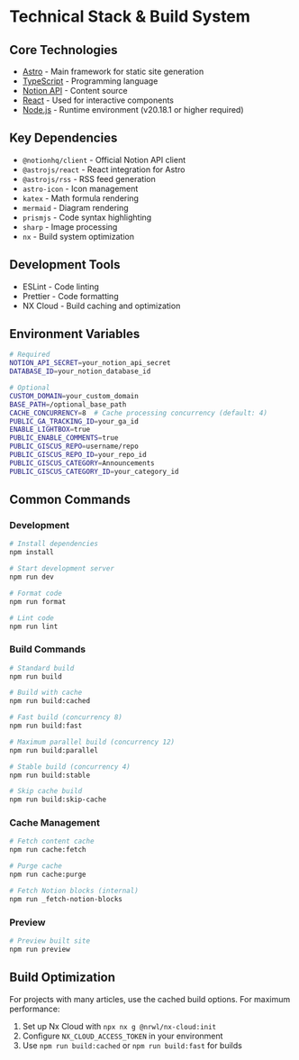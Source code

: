 # Technical Stack & Build System

## Core Technologies
- [Astro](https://astro.build/) - Main framework for static site generation
- [TypeScript](https://www.typescriptlang.org/) - Programming language
- [Notion API](https://developers.notion.com/) - Content source
- [React](https://reactjs.org/) - Used for interactive components
- [Node.js](https://nodejs.org/) - Runtime environment (v20.18.1 or higher required)

## Key Dependencies
- `@notionhq/client` - Official Notion API client
- `@astrojs/react` - React integration for Astro
- `@astrojs/rss` - RSS feed generation
- `astro-icon` - Icon management
- `katex` - Math formula rendering
- `mermaid` - Diagram rendering
- `prismjs` - Code syntax highlighting
- `sharp` - Image processing
- `nx` - Build system optimization

## Development Tools
- ESLint - Code linting
- Prettier - Code formatting
- NX Cloud - Build caching and optimization

## Environment Variables
```bash
# Required
NOTION_API_SECRET=your_notion_api_secret
DATABASE_ID=your_notion_database_id

# Optional
CUSTOM_DOMAIN=your_custom_domain
BASE_PATH=/optional_base_path
CACHE_CONCURRENCY=8  # Cache processing concurrency (default: 4)
PUBLIC_GA_TRACKING_ID=your_ga_id
ENABLE_LIGHTBOX=true
PUBLIC_ENABLE_COMMENTS=true
PUBLIC_GISCUS_REPO=username/repo
PUBLIC_GISCUS_REPO_ID=your_repo_id
PUBLIC_GISCUS_CATEGORY=Announcements
PUBLIC_GISCUS_CATEGORY_ID=your_category_id
```

## Common Commands

### Development
```bash
# Install dependencies
npm install

# Start development server
npm run dev

# Format code
npm run format

# Lint code
npm run lint
```

### Build Commands
```bash
# Standard build
npm run build

# Build with cache
npm run build:cached

# Fast build (concurrency 8)
npm run build:fast

# Maximum parallel build (concurrency 12)
npm run build:parallel

# Stable build (concurrency 4)
npm run build:stable

# Skip cache build
npm run build:skip-cache
```

### Cache Management
```bash
# Fetch content cache
npm run cache:fetch

# Purge cache
npm run cache:purge

# Fetch Notion blocks (internal)
npm run _fetch-notion-blocks
```

### Preview
```bash
# Preview built site
npm run preview
```

## Build Optimization
For projects with many articles, use the cached build options. For maximum performance:

1. Set up Nx Cloud with `npx nx g @nrwl/nx-cloud:init`
2. Configure `NX_CLOUD_ACCESS_TOKEN` in your environment
3. Use `npm run build:cached` or `npm run build:fast` for builds